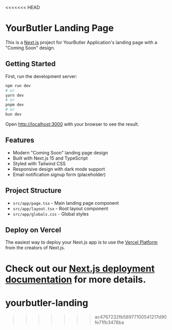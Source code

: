 <<<<<<< HEAD
# YourButler Landing Page

This is a [Next.js](https://nextjs.org) project for YourButler Application's landing page with a "Coming Soon" design.

## Getting Started

First, run the development server:

```bash
npm run dev
# or
yarn dev
# or
pnpm dev
# or
bun dev
```

Open [http://localhost:3000](http://localhost:3000) with your browser to see the result.

## Features

- Modern "Coming Soon" landing page design
- Built with Next.js 15 and TypeScript
- Styled with Tailwind CSS
- Responsive design with dark mode support
- Email notification signup form (placeholder)

## Project Structure

- `src/app/page.tsx` - Main landing page component
- `src/app/layout.tsx` - Root layout component
- `src/app/globals.css` - Global styles

## Deploy on Vercel

The easiest way to deploy your Next.js app is to use the [Vercel Platform](https://vercel.com/new?utm_medium=default-template&filter=next.js&utm_source=create-next-app&utm_campaign=create-next-app-readme) from the creators of Next.js.

Check out our [Next.js deployment documentation](https://nextjs.org/docs/app/building-your-application/deploying) for more details.
=======
# yourbutler-landing
>>>>>>> ac4767232fb58977100541217d90fe71fb3478ba
